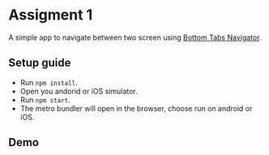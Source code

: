 # Assigment 1

A simple app to navigate between two screen using [Bottom Tabs Navigator](https://reactnavigation.org/docs/bottom-tab-navigator).

## Setup guide

- Run `npm install`.
- Open you andorid or iOS simulator.
- Run `npm start`.
- The metro bundler will open in the browser, choose run on android or iOS.

## Demo
